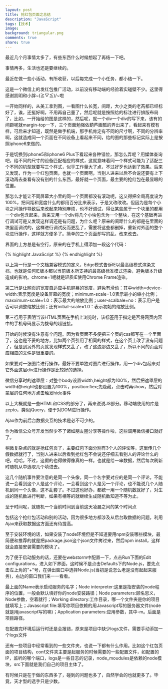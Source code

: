 ```yaml
---
layout: post
title: 抢红包页面之总结
description: "JavaScript"
tags: [技术]
image:
background: triangular.png
comments: true
share: true
---
```


最近几个月事情太多了，有些东西什么时候想起了再结一下吧。

事情再多，生活也还是要继续的。

最近在做一些小活动，有所收获，以后每完成一个小任务，都小结一下。

<!--more-->

这是一个微信上的发红包推广活动，以前没有移动端的经验着实碰壁不少。这里得感谢凯明和小胖~\(≧▽≦)/~啦

一开始同样的，从美工拿到图，一看图什么长宽，间距，大小之类的老芮都已经标好了，诶，还挺好啊，不用再自己量了，然后呢就是按照给的标注进行排版布局了，比如，一开始给的图是这样的，然后呢，就一个div一个div的写下来，该有的间距呢就margin-top一下，三个页面勉强依葫芦画瓢的弄出来了，看起来有模有样，可后来才知道，既然是做手机端，那手机肯定有不同的尺寸啊，不同的分辨率啊，这就造成同一个页面在不同设备上看起来不同，给的图的那些标记实际上是按照iphone6来做的。

于是切换到iphone5和iphone6 Plus下看起来各种错位，那怎么弄呢？用媒体查询吧，给不同的尺寸的设备匹配相应的样式，这就意味着同一个样式可能为了适配三个不同的机型就要写三个样式，似乎工作量大了点，不过好歹也达到了效果。后来又发现，作为一个红包页面，也就一个页面啊，当别人进来以后不会说还要有上下滚动再去查看有没有别的什么东西，最好就一个页面，最主要的抢红包在最显眼的位置。

那怎么才能让不同屏幕大小里的同一个页面都没有滚动呢，这又得把全局高度设为100%，把间距和宽度什么的都用百分比来表示，于是又改改改。但因为是每个小块之间操作导致后来改起来特别麻烦，也不好调试，得让某些属于一个块里的都用一个div包含起来，后来又用一个div将几个小块包含为一个整块，在这个基础再进行调试可是又发现这样调还是有问题，为什么呢？原来的间距什么的都是在里面的块里面调试的，这样进行调试反而更乱了，需要将这些都删掉，重新对外面的整个块进行操作，这样就方便多了。简单的三个页面却写的乱，改来改去。

界面的上方总是有空行，原来的在手机上得添加一段这个代码：

{% highlight JavaScript %}
<meta http-equiv="X-UA-Compatible" content="IE=edge,chrome=1">
<meta name="viewport" content="width=device-width,minimum-scale=1.0,maximum-scale=1.0,user-scalable=no">
<meta content="telephone=no" name="format-detection">
{% endhighlight %}


以上第一行是一个文档兼容模式的定义，Edge模式告诉IE以最高级模式渲染文档，也就是任何IE版本都以当前版本所支持的最高级标准模式渲染，避免版本升级造成的影响。chrome=1呢就是轻质IE使用Chrome Frame渲染。

第二行是让网页的宽度自适应手机屏幕的宽度，避免有滑动：其中width=device-width:表示宽度是设备屏幕的宽度；minimum-scale=1.0表示最小的缩小比例；maxximum-scale=1.0：表示最大的缩放比例；user-scalbale=no：表示用户是否可以调整缩放比例；还有initial-scale=1.0：表示初始的缩放比例。

第三行用于表明当该HTML页面在手机上浏览时，该标签用于指定是否将网页内容中的手机号码显示为拨号的超链接。

开始的时候没有注意有个问题。因为看页面不多便把三个页的css都写在一个里面了，这也是不妥的地方，比如两个页引用了相同的样式，在这个页上改了没有问题了，但是到另外的页就发现样式又乱了，改了这边那边又乱了，所以不同的页面对应相应的文件是很重要的。

如果要对一张图片进行操作，最好不要单独对图片进行操作，用一个div包起来对它外面这层div进行操作是比较好的选择。

微信分享时的遮罩层：对整个body设置width,height都为100%，然后把遮罩层的width和height也都设置为100%，position:fiex;先隐藏，点击时再show，然后对蒙层的任何地方点击触发hide事件

以上大概就是一些HTML和CSS的部分了，再来说说JS部分。移动端使用的库是zepto，类似jQuery，便于对DOM进行操作。

Ajax作为前后台数据交互的技术是必不可少的。

作为微信公众号开发当然少不了诸如朋友圈分享等操作啦，这些调用微信接口就好了。

稍微复杂点的就是抢红包页了，主要红包下面分别有3个人的评论等，这里传几个假数据就行了，当别人进来以后看到抢红包不会说还仔细去看别人的评论什么的吧，哈哈，不过，这假的也得做得像真的一样。也就是给一串数据，然后每次刷新时随机从中选取几个填进去。

这几个随机事件要注意的是同一个头像，同一个名字要对应的是同一个评论，不能说一会看到这个人是这个评论，一会看到这个人是另一个评论，也不能说几个人随机到同一个头像，这不乱套了。不过这也好办，都统一用一个随机数就好了，对生成的随机数进行判断，如果有相等的就继续生成随机数知道不等为止。

至于时间呢，就随机一个当前时间到当前这天凌晨之间的某个时间点

包括这个抢红包活动和别的活动，因为很多地方都涉及从后台取数据的问题，利用Ajax来获取数据这方面还有待提高。

至于安装环境的话，如果安装了node环境但是不知道要用npm安装哪些模块，最简便和推荐的就是把package.json这个json文件拷过来，然后npm install，这样就会直接安装需要的模块了。

为了便于启动服务的话，还要在webstorm中配置一下，点击Run下面的Edit configurations，进入如下界面，这时候不是点击Defaults下的Node.js，要先点击左上角的"+"号，在弹出窗口中选择Node.js(当初是说怎么老是没有起起来服务)，右边的窗口我们来一一看看。

最上面的Name表示启动服务的名字；Node interpreter:这里是指安装的node程序的位置，一般会默认填好你的node安装路径；Node parameters:顾名思义，Node参数，空着就行；Working directory:工作目录，哪一个文件夹是你的项目就填写上；Javascript file:填写你项目依赖的用Javascript写的服务器文件(node就是用javascript写的嘛)；Application parameters:应用参数，其中-m。后面是项目路径。

在配置完环境后运行时还是会报错，原来是项目中缺少logs文件，需要手动添加一个logs文件

还有一些项目中经常看到的一些文件夹，也说一下都有什么作用。比如这个红包页面的项目结构，conf文件夹主要是起服务的时候需要的一些配置文件，如配置的IP，监听的哪个端口，logs是一些日志的记录，node_moudules是依赖的node模块，src下面就是我们自己的项目主体了。

有时候只是在于做的东西多了，碰到的问题也多了，自然学会的也就更多了。毕竟，天才型的选手只是少数。